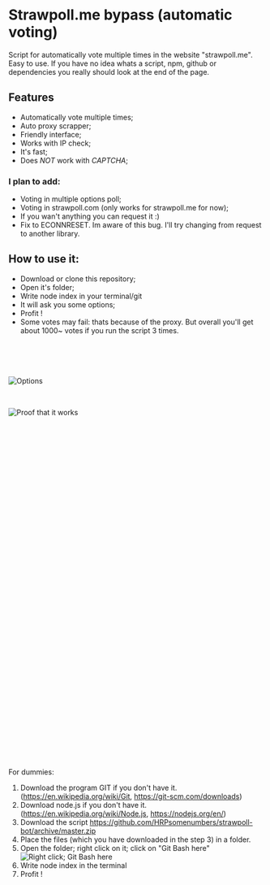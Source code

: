 # Strawpoll.me bypass (automatic voting)
Script for automatically vote multiple times in the website "strawpoll.me". Easy to use.
If you have no idea whats a script, npm, github or dependencies you really should look at the end of the page.

## Features
- Automatically vote multiple times;
- Auto proxy scrapper;
- Friendly interface;
- Works with IP check;
- It's fast;
- Does *NOT* work with _CAPTCHA_;

### I plan to add:
- Voting in multiple options poll;
- Voting in strawpoll.com (only works for strawpoll.me for now);
- If you wan't anything you can request it :)
- Fix to ECONNRESET. Im aware of this bug. I'll try changing from request to another library.


## How to use it:
- Download or clone this repository;
- Open it's folder;
- Write node index in your terminal/git
- It will ask you some options;
- Profit !
- Some votes may fail: thats because of the proxy. But overall you'll get about 1000~ votes if you run the script 3 times.
                                                                                                                                                                                                                                                                                                                                                                                                           

![Options](https://github.com/HRPsomenumbers/images/blob/master/options.PNG)

                                                                                                                                
                                                                                                                                
                                                                                                                                
                                                                                                                                
                                                                                                                                
                                                                                                                                
![Proof that it works](https://github.com/HRPsomenumbers/images/blob/master/proof.PNG)



                                                                                                                                                                                                                                                                                                                                                                                                                                                                                                                                                                                                                                                                                                                                                                                                                                                                                                                                                                                                                                                                                                                                                                                                                                                                                                                                                                                                                                                                                                                                                                                                                                                                                                                                                                                                                                                                                                                                                                                                                                                                                                                                                                                                                                                                                                                                                                                                                                                                                                                                                                                                                                                                                                                                                                                                                                                                                                                                                                                                                                                                                                                                                                                                                                                                                                                                                                                                                                                                                                                                                                                                                                                                                                                                                                                                                                                                                                                                                                                                                                                                                                                                                                                                                                                                                                                                                                                                                                                                                                                                                                                                                                                                                                                                                                                                                                                                                                                                                                                                                                                                                                                                   


For dummies:

1. Download the program GIT if you don't have it. (https://en.wikipedia.org/wiki/Git, https://git-scm.com/downloads)
2. Download node.js if you don't have it. (https://en.wikipedia.org/wiki/Node.js, https://nodejs.org/en/)
3. Download the script https://github.com/HRPsomenumbers/strawpoll-bot/archive/master.zip
4. Place the files (which you have downloaded in the step 3) in a folder.
5. Open the folder; right click on it; click on "Git Bash here"
![Right click; Git Bash here](https://github.com/HRPsomenumbers/images/blob/master/Sem%20t%C3%ADtulo.png)
6. Write node index in the terminal
7. Profit !



